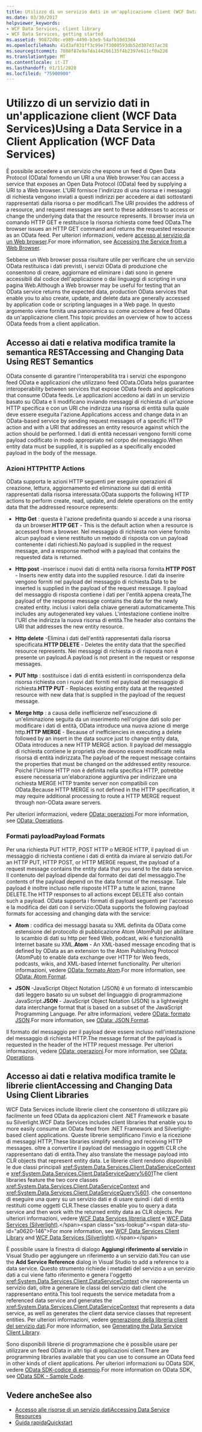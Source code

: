 ```yaml
---
title: Utilizzo di un servizio dati in un'applicazione client (WCF Data Services)
ms.date: 03/30/2017
helpviewer_keywords:
- WCF Data Services, client library
- WCF Data Services, getting started
ms.assetid: 90872d0c-e989-4490-b3e9-54afb10d33d4
ms.openlocfilehash: 41d3af831ff3c99e7f3000593db52d307d37ac38
ms.sourcegitcommit: 7088f87e9a7da144266135f4b2397e611cf0a228
ms.translationtype: MT
ms.contentlocale: it-IT
ms.lasthandoff: 01/11/2020
ms.locfileid: "75900900"
---
```

# <a name="using-a-data-service-in-a-client-application-wcf-data-services"></a><span data-ttu-id="a0620-102">Utilizzo di un servizio dati in un'applicazione client (WCF Data Services)</span><span class="sxs-lookup"><span data-stu-id="a0620-102">Using a Data Service in a Client Application (WCF Data Services)</span></span>
<span data-ttu-id="a0620-103">È possibile accedere a un servizio che espone un feed di Open Data Protocol (OData) fornendo un URI a una Web browser.</span><span class="sxs-lookup"><span data-stu-id="a0620-103">You can access a service that exposes an Open Data Protocol (OData) feed by supplying a URI to a Web browser.</span></span> <span data-ttu-id="a0620-104">L'URI fornisce l'indirizzo di una risorsa e i messaggi di richiesta vengono inviati a questi indirizzi per accedere ai dati sottostanti rappresentati dalla risorsa o per modificarli.</span><span class="sxs-lookup"><span data-stu-id="a0620-104">The URI provides the address of a resource, and request messages are sent to these addresses to access or change the underlying data that the resource represents.</span></span> <span data-ttu-id="a0620-105">Il browser invia un comando HTTP GET e restituisce la risorsa richiesta come feed OData.</span><span class="sxs-lookup"><span data-stu-id="a0620-105">The browser issues an HTTP GET command and returns the requested resource as an OData feed.</span></span> <span data-ttu-id="a0620-106">Per ulteriori informazioni, vedere [accesso al servizio da un Web browser](accessing-the-service-from-a-web-browser-wcf-data-services-quickstart.md).</span><span class="sxs-lookup"><span data-stu-id="a0620-106">For more information, see [Accessing the Service from a Web Browser](accessing-the-service-from-a-web-browser-wcf-data-services-quickstart.md).</span></span>  
  
 <span data-ttu-id="a0620-107">Sebbene un Web browser possa risultare utile per verificare che un servizio OData restituisca i dati previsti, i servizi OData di produzione che consentono di creare, aggiornare ed eliminare i dati sono in genere accessibili dal codice dell'applicazione o dai linguaggi di scripting in una pagina Web.</span><span class="sxs-lookup"><span data-stu-id="a0620-107">Although a Web browser may be useful for testing that an OData service returns the expected data, production OData services that enable you to also create, update, and delete data are generally accessed by application code or scripting languages in a Web page.</span></span> <span data-ttu-id="a0620-108">In questo argomento viene fornita una panoramica su come accedere ai feed OData da un'applicazione client.</span><span class="sxs-lookup"><span data-stu-id="a0620-108">This topic provides an overview of how to access OData feeds from a client application.</span></span>  
  
## <a name="accessing-and-changing-data-using-rest-semantics"></a><span data-ttu-id="a0620-109">Accesso ai dati e relativa modifica tramite la semantica REST</span><span class="sxs-lookup"><span data-stu-id="a0620-109">Accessing and Changing Data Using REST Semantics</span></span>  
 <span data-ttu-id="a0620-110">OData consente di garantire l'interoperabilità tra i servizi che espongono feed OData e applicazioni che utilizzano feed OData.</span><span class="sxs-lookup"><span data-stu-id="a0620-110">OData helps guarantee interoperability between services that expose OData feeds and applications that consume OData feeds.</span></span> <span data-ttu-id="a0620-111">Le applicazioni accedono ai dati in un servizio basato su OData e li modificano inviando messaggi di richiesta di un'azione HTTP specifica e con un URI che indirizza una risorsa di entità sulla quale deve essere eseguita l'azione.</span><span class="sxs-lookup"><span data-stu-id="a0620-111">Applications access and change data in an OData-based service by sending request messages of a specific HTTP action and with a URI that addresses an entity resource against which the action should be performed.</span></span> <span data-ttu-id="a0620-112">I dati di entità necessari vengono forniti come payload codificato in modo appropriato nel corpo del messaggio.</span><span class="sxs-lookup"><span data-stu-id="a0620-112">When entity data must be supplied, it is supplied as a specifically encoded payload in the body of the message.</span></span>  
  
### <a name="http-actions"></a><span data-ttu-id="a0620-113">Azioni HTTP</span><span class="sxs-lookup"><span data-stu-id="a0620-113">HTTP Actions</span></span>  
 <span data-ttu-id="a0620-114">OData supporta le azioni HTTP seguenti per eseguire operazioni di creazione, lettura, aggiornamento ed eliminazione sui dati di entità rappresentati dalla risorsa interessata:</span><span class="sxs-lookup"><span data-stu-id="a0620-114">OData supports the following HTTP actions to perform create, read, update, and delete operations on the entity data that the addressed resource represents:</span></span>  
  
- <span data-ttu-id="a0620-115">**Http Get** : questa è l'azione predefinita quando si accede a una risorsa da un browser.</span><span class="sxs-lookup"><span data-stu-id="a0620-115">**HTTP GET** - This is the default action when a resource is accessed from a browser.</span></span> <span data-ttu-id="a0620-116">Nel messaggio di richiesta non viene fornito alcun payload e viene restituito un metodo di risposta con un payload contenente i dati richiesti.</span><span class="sxs-lookup"><span data-stu-id="a0620-116">No payload is supplied in the request message, and a response method with a payload that contains the requested data is returned.</span></span>  
  
- <span data-ttu-id="a0620-117">**Http post** -inserisce i nuovi dati di entità nella risorsa fornita.</span><span class="sxs-lookup"><span data-stu-id="a0620-117">**HTTP POST** - Inserts new entity data into the supplied resource.</span></span> <span data-ttu-id="a0620-118">I dati da inserire vengono forniti nel payload del messaggio di richiesta.</span><span class="sxs-lookup"><span data-stu-id="a0620-118">Data to be inserted is supplied in the payload of the request message.</span></span> <span data-ttu-id="a0620-119">Il payload del messaggio di risposta contiene i dati per l'entità appena creata,</span><span class="sxs-lookup"><span data-stu-id="a0620-119">The payload of the response message contains the data for the newly created entity.</span></span> <span data-ttu-id="a0620-120">inclusi i valori della chiave generati automaticamente.</span><span class="sxs-lookup"><span data-stu-id="a0620-120">This includes any autogenerated key values.</span></span> <span data-ttu-id="a0620-121">L'intestazione contiene inoltre l'URI che indirizza la nuova risorsa di entità.</span><span class="sxs-lookup"><span data-stu-id="a0620-121">The header also contains the URI that addresses the new entity resource.</span></span>  
  
- <span data-ttu-id="a0620-122">**Http delete** -Elimina i dati dell'entità rappresentati dalla risorsa specificata.</span><span class="sxs-lookup"><span data-stu-id="a0620-122">**HTTP DELETE** - Deletes the entity data that the specified resource represents.</span></span> <span data-ttu-id="a0620-123">Nei messaggi di richiesta o di risposta non è presente un payload.</span><span class="sxs-lookup"><span data-stu-id="a0620-123">A payload is not present in the request or response messages.</span></span>  
  
- <span data-ttu-id="a0620-124">**PUT http** : sostituisce i dati di entità esistenti in corrispondenza della risorsa richiesta con i nuovi dati forniti nel payload del messaggio di richiesta.</span><span class="sxs-lookup"><span data-stu-id="a0620-124">**HTTP PUT** - Replaces existing entity data at the requested resource with new data that is supplied in the payload of the request message.</span></span>  
  
- <span data-ttu-id="a0620-125">**Merge http** : a causa delle inefficienze nell'esecuzione di un'eliminazione seguita da un inserimento nell'origine dati solo per modificare i dati di entità, OData introduce una nuova azione di merge http.</span><span class="sxs-lookup"><span data-stu-id="a0620-125">**HTTP MERGE** - Because of inefficiencies in executing a delete followed by an insert in the data source just to change entity data, OData introduces a new HTTP MERGE action.</span></span> <span data-ttu-id="a0620-126">Il payload del messaggio di richiesta contiene le proprietà che devono essere modificate nella risorsa di entità indirizzata.</span><span class="sxs-lookup"><span data-stu-id="a0620-126">The payload of the request message contains the properties that must be changed on the addressed entity resource.</span></span> <span data-ttu-id="a0620-127">Poiché l'Unione HTTP non è definita nella specifica HTTP, potrebbe essere necessaria un'elaborazione aggiuntiva per indirizzare una richiesta MERGE HTTP tramite server non compatibili con OData.</span><span class="sxs-lookup"><span data-stu-id="a0620-127">Because HTTP MERGE is not defined in the HTTP specification, it may require additional processing to route a HTTP MERGE request through non-OData aware servers.</span></span>  
  
 <span data-ttu-id="a0620-128">Per ulteriori informazioni, vedere [OData: operazioni](https://www.odata.org/documentation/odata-version-2-0/operations/).</span><span class="sxs-lookup"><span data-stu-id="a0620-128">For more information, see [OData: Operations](https://www.odata.org/documentation/odata-version-2-0/operations/).</span></span>
  
### <a name="payload-formats"></a><span data-ttu-id="a0620-129">Formati payload</span><span class="sxs-lookup"><span data-stu-id="a0620-129">Payload Formats</span></span>  
 <span data-ttu-id="a0620-130">Per una richiesta PUT HTTP, POST HTTP o MERGE HTTP, il payload di un messaggio di richiesta contiene i dati di entità da inviare al servizio dati.</span><span class="sxs-lookup"><span data-stu-id="a0620-130">For an HTTP PUT, HTTP POST, or HTTP MERGE request, the payload of a request message contains the entity data that you send to the data service.</span></span> <span data-ttu-id="a0620-131">Il contenuto del payload dipende dal formato dei dati del messaggio.</span><span class="sxs-lookup"><span data-stu-id="a0620-131">The contents of the payload depend on the data format of the message.</span></span> <span data-ttu-id="a0620-132">Tale payload è inoltre incluso nelle risposte HTTP a tutte le azioni, tranne DELETE.</span><span class="sxs-lookup"><span data-stu-id="a0620-132">The HTTP responses to all actions except DELETE also contain such a payload.</span></span> <span data-ttu-id="a0620-133">OData supporta i formati di payload seguenti per l'accesso e la modifica dei dati con il servizio:</span><span class="sxs-lookup"><span data-stu-id="a0620-133">OData supports the following payload formats for accessing and changing data with the service:</span></span>  
  
- <span data-ttu-id="a0620-134">**Atom** : codifica dei messaggi basata su XML definita da OData come estensione del protocollo di pubblicazione Atom (AtomPub) per abilitare lo scambio di dati su http per feed Web, podcast, wiki e funzionalità Internet basate su XML.</span><span class="sxs-lookup"><span data-stu-id="a0620-134">**Atom** - An XML-based message encoding that is defined by OData as an extension to the Atom Publishing Protocol (AtomPub) to enable data exchange over HTTP for Web feeds, podcasts, wikis, and XML-based Internet functionality.</span></span> <span data-ttu-id="a0620-135">Per ulteriori informazioni, vedere [OData: formato Atom](https://www.odata.org/documentation/odata-version-2-0/atom-format/).</span><span class="sxs-lookup"><span data-stu-id="a0620-135">For more information, see [OData: Atom Format](https://www.odata.org/documentation/odata-version-2-0/atom-format/).</span></span>
  
- <span data-ttu-id="a0620-136">**JSON** -JavaScript Object Notation (JSON) è un formato di interscambio dati leggero basato su un subset del linguaggio di programmazione JavaScript.</span><span class="sxs-lookup"><span data-stu-id="a0620-136">**JSON** - JavaScript Object Notation (JSON) is a lightweight data interchange format that is based on a subset of the JavaScript Programming Language.</span></span> <span data-ttu-id="a0620-137">Per altre informazioni, vedere [OData: formato JSON](https://www.odata.org/documentation/odata-version-2-0/json-format/).</span><span class="sxs-lookup"><span data-stu-id="a0620-137">For more information, see [OData: JSON Format](https://www.odata.org/documentation/odata-version-2-0/json-format/).</span></span>
  
 <span data-ttu-id="a0620-138">Il formato del messaggio per il payload deve essere incluso nell'intestazione del messaggio di richiesta HTTP.</span><span class="sxs-lookup"><span data-stu-id="a0620-138">The message format of the payload is requested in the header of the HTTP request message.</span></span> <span data-ttu-id="a0620-139">Per ulteriori informazioni, vedere [OData: operazioni](https://www.odata.org/documentation/odata-version-2-0/operations/).</span><span class="sxs-lookup"><span data-stu-id="a0620-139">For more information, see [OData: Operations](https://www.odata.org/documentation/odata-version-2-0/operations/).</span></span>
  
## <a name="accessing-and-changing-data-using-client-libraries"></a><span data-ttu-id="a0620-140">Accesso ai dati e relativa modifica tramite le librerie client</span><span class="sxs-lookup"><span data-stu-id="a0620-140">Accessing and Changing Data Using Client Libraries</span></span>  
 <span data-ttu-id="a0620-141">WCF Data Services include librerie client che consentono di utilizzare più facilmente un feed OData da applicazioni client .NET Framework e basate su Silverlight.</span><span class="sxs-lookup"><span data-stu-id="a0620-141">WCF Data Services includes client libraries that enable you to more easily consume an OData feed from .NET Framework and Silverlight-based client applications.</span></span> <span data-ttu-id="a0620-142">Queste librerie semplificano l'invio e la ricezione di messaggi HTTP,</span><span class="sxs-lookup"><span data-stu-id="a0620-142">These libraries simplify sending and receiving HTTP messages.</span></span> <span data-ttu-id="a0620-143">oltre a convertire il payload del messaggio in oggetti CLR che rappresentano dati di entità.</span><span class="sxs-lookup"><span data-stu-id="a0620-143">They also translate the message payload into CLR objects that represent entity data.</span></span> <span data-ttu-id="a0620-144">Le librerie client rendono disponibili le due classi principali <xref:System.Data.Services.Client.DataServiceContext> e <xref:System.Data.Services.Client.DataServiceQuery%601></span><span class="sxs-lookup"><span data-stu-id="a0620-144">The client libraries feature the two core classes <xref:System.Data.Services.Client.DataServiceContext> and <xref:System.Data.Services.Client.DataServiceQuery%601>.</span></span> <span data-ttu-id="a0620-145">che consentono di eseguire una query su un servizio dati e di usare quindi i dati di entità restituiti come oggetti CLR.</span><span class="sxs-lookup"><span data-stu-id="a0620-145">These classes enable you to query a data service and then work with the returned entity data as CLR objects.</span></span> <span data-ttu-id="a0620-146">Per ulteriori informazioni, vedere [WCF Data Services libreria client](wcf-data-services-client-library.md) e [WCF Data Services (Silverlight)](https://docs.microsoft.com/previous-versions/windows/silverlight/dotnet-windows-silverlight/cc838234(v=vs.95)).</span><span class="sxs-lookup"><span data-stu-id="a0620-146">For more information, see [WCF Data Services Client Library](wcf-data-services-client-library.md) and [WCF Data Services (Silverlight)](https://docs.microsoft.com/previous-versions/windows/silverlight/dotnet-windows-silverlight/cc838234(v=vs.95)).</span></span>  
  
 <span data-ttu-id="a0620-147">È possibile usare la finestra di dialogo **Aggiungi riferimento al servizio** in Visual Studio per aggiungere un riferimento a un servizio dati.</span><span class="sxs-lookup"><span data-stu-id="a0620-147">You can use the **Add Service Reference** dialog in Visual Studio to add a reference to a data service.</span></span> <span data-ttu-id="a0620-148">Questo strumento richiede i metadati del servizio a un servizio dati a cui viene fatto riferimento e genera l'oggetto <xref:System.Data.Services.Client.DataServiceContext> che rappresenta un servizio dati, oltre a generare le classi del servizio dati client che rappresentano entità.</span><span class="sxs-lookup"><span data-stu-id="a0620-148">This tool requests the service metadata from a referenced data service and generates the <xref:System.Data.Services.Client.DataServiceContext> that represents a data service, as well as generates the client data service classes that represent entities.</span></span> <span data-ttu-id="a0620-149">Per ulteriori informazioni, vedere [generazione della libreria client del servizio dati](generating-the-data-service-client-library-wcf-data-services.md).</span><span class="sxs-lookup"><span data-stu-id="a0620-149">For more information, see [Generating the Data Service Client Library](generating-the-data-service-client-library-wcf-data-services.md).</span></span>  
  
 <span data-ttu-id="a0620-150">Sono disponibili librerie di programmazione che è possibile usare per utilizzare un feed OData in altri tipi di applicazioni client.</span><span class="sxs-lookup"><span data-stu-id="a0620-150">There are programming libraries available that you can use to consume an OData feed in other kinds of client applications.</span></span> <span data-ttu-id="a0620-151">Per ulteriori informazioni su OData SDK, vedere [OData SDK-codice di esempio](https://www.odata.org/ecosystem/#sdk).</span><span class="sxs-lookup"><span data-stu-id="a0620-151">For more information on OData SDK, see [OData SDK - Sample Code](https://www.odata.org/ecosystem/#sdk).</span></span>
  
## <a name="see-also"></a><span data-ttu-id="a0620-152">Vedere anche</span><span class="sxs-lookup"><span data-stu-id="a0620-152">See also</span></span>

- [<span data-ttu-id="a0620-153">Accesso alle risorse di un servizio dati</span><span class="sxs-lookup"><span data-stu-id="a0620-153">Accessing Data Service Resources</span></span>](accessing-data-service-resources-wcf-data-services.md)
- [<span data-ttu-id="a0620-154">Guida rapida</span><span class="sxs-lookup"><span data-stu-id="a0620-154">Quickstart</span></span>](quickstart-wcf-data-services.md)

